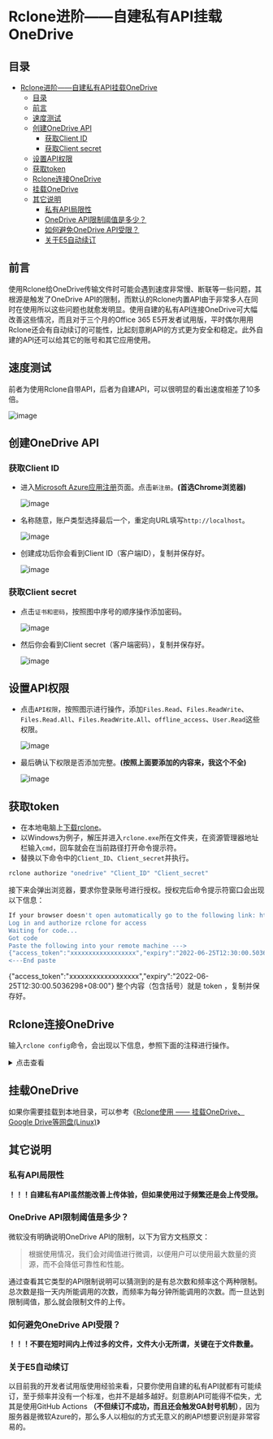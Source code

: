 # Rclone进阶——自建私有API挂载OneDrive

## 目录

- [Rclone进阶——自建私有API挂载OneDrive](#rclone进阶自建私有api挂载onedrive)
  - [目录](#目录)
  - [前言](#前言)
  - [速度测试](#速度测试)
  - [创建OneDrive API](#创建onedrive-api)
    - [获取Client ID](#获取client-id)
    - [获取Client secret](#获取client-secret)
  - [设置API权限](#设置api权限)
  - [获取token](#获取token)
  - [Rclone连接OneDrive](#rclone连接onedrive)
  - [挂载OneDrive](#挂载onedrive)
  - [其它说明](#其它说明)
    - [私有API局限性](#私有api局限性)
    - [OneDrive API限制阈值是多少？](#onedrive-api限制阈值是多少)
    - [如何避免OneDrive API受限？](#如何避免onedrive-api受限)
    - [关于E5自动续订](#关于e5自动续订)

## 前言

使用Rclone给OneDrive传输文件时可能会遇到速度非常慢、断联等一些问题，其根源是触发了OneDrive API的限制，而默认的Rclone内置API由于非常多人在同时在使用所以这些问题也就愈发明显。使用自建的私有API连接OneDrive可大幅改善这些情况，而且对于三个月的Of­fice 365 E5开发者试用版，平时偶尔用用Rclone还会有自动续订的可能性，比起刻意刷API的方式更为安全和稳定。此外自建的API还可以给其它的账号和其它应用使用。

## 速度测试

前者为使用Rclone自带API，后者为自建API，可以很明显的看出速度相差了10多倍。

![image](https://cdn.jsdelivr.net/gh/mayjack0312/image@main/2022/06/25/20220625114824.png)

## 创建OneDrive API

### 获取Client ID

-  进入[Microsoft Azure应用注册](https://portal.azure.com/#home)页面。点击`新注册`。**(首选Chrome浏览器)**

    ![image](https://cdn.jsdelivr.net/gh/mayjack0312/image@main/2022/06/25/20220625115435.png)

- 名称随意，账户类型选择最后一个，重定向URL填写`http://localhost`。

    ![image](https://cdn.jsdelivr.net/gh/mayjack0312/image@main/2022/06/25/20220625115930.png)

- 创建成功后你会看到Client ID（客户端ID），复制并保存好。

    ![image](https://cdn.jsdelivr.net/gh/mayjack0312/image@main/2022/06/25/20220625120320.png)

### 获取Client secret

- 点击`证书和密码`，按照图中序号的顺序操作添加密码。

    ![image ](https://cdn.jsdelivr.net/gh/mayjack0312/image@main/2022/06/25/20220625120840.png)

- 然后你会看到Client secret（客户端密码），复制并保存好。

    ![image ](https://cdn.jsdelivr.net/gh/mayjack0312/image@main/2022/06/25/20220625121031.png)

## 设置API权限

- 点击`API权限`，按照图示进行操作，添加`Files.Read`、`Files.ReadWrite`、`Files.Read.All`、`Files.ReadWrite.All`、`offline_access`、`User.Read`这些权限。

    ![image](https://cdn.jsdelivr.net/gh/mayjack0312/image@main/2022/06/25/20220625121508.png)

- 最后确认下权限是否添加完整。**(按照上面要添加的内容来，我这个不全)**

    ![image](https://cdn.jsdelivr.net/gh/mayjack0312/image@main/2022/06/25/20220625121637.png)

## 获取token

- 在本地电脑上[下载rclone](https://rclone.org/downloads/)。
- 以Windows为例子，解压并进入`rclone.exe`所在文件夹，在资源管理器地址栏输入`cmd`，回车就会在当前路径打开命令提示符。
- 替换以下命令中的`Client_ID`、`Client_secret`并执行。

```sh
rclone authorize "onedrive" "Client_ID" "Client_secret"
```

接下来会弹出浏览器，要求你登录账号进行授权。授权完后命令提示符窗口会出现以下信息：

```sh
If your browser doesn't open automatically go to the following link: http://127.0.0.1:53682/auth
Log in and authorize rclone for access
Waiting for code...
Got code
Paste the following into your remote machine --->
{"access_token":"xxxxxxxxxxxxxxxxxx","expiry":"2022-06-25T12:30:00.5036298+08:00"}
<---End paste
```

{"access_token":"xxxxxxxxxxxxxxxxxx","expiry":"2022-06-25T12:30:00.5036298+08:00"} 整个内容（包含括号）就是 to­ken ，复制并保存好。

## Rclone连接OneDrive

输入`rclone config`命令，会出现以下信息，参照下面的注释进行操作。

</details>
<details><summary>点击查看</summary>
TIPS： 因为RCLONE会时不时进行更新，当你看到这篇教程时菜单选项可能已经发生了略微的改动，但大致思路不会变，不要无脑照搬操作。

```conf
$ rclone config

e) Edit existing remote
n) New remote
d) Delete remote
r) Rename remote
c) Copy remote
s) Set configuration password
q) Quit config
e/n/d/r/c/s/q> n # 输入 n，新建
name> od-e5-api # 输入网盘名称，类似于标签，用于区分不同的网盘。
Type of storage to configure.
Enter a string value. Press Enter for the default ("").
Choose a number from below, or type in your own value
 1 / 1Fichier
   \ "fichier"
 2 / Alias for an existing remote
   \ "alias"
 3 / Amazon Drive
   \ "amazon cloud drive"
 4 / Amazon S3 Compliant Storage Provider (AWS, Alibaba, Ceph, Digital Ocean, Dreamhost, IBM COS, Minio, etc)
   \ "s3"
 5 / Backblaze B2
   \ "b2"
 6 / Box
   \ "box"
 7 / Cache a remote
   \ "cache"
 8 / Citrix Sharefile
   \ "sharefile"
 9 / Dropbox
   \ "dropbox"
10 / Encrypt/Decrypt a remote
   \ "crypt"
11 / FTP Connection
   \ "ftp"
12 / Google Cloud Storage (this is not Google Drive)
   \ "google cloud storage"
13 / Google Drive
   \ "drive"
14 / Google Photos
   \ "google photos"
15 / Hubic
   \ "hubic"
16 / JottaCloud
   \ "jottacloud"
17 / Koofr
   \ "koofr"
18 / Local Disk
   \ "local"
19 / Mail.ru Cloud
   \ "mailru"
20 / Mega
   \ "mega"
21 / Microsoft Azure Blob Storage
   \ "azureblob"
22 / Microsoft OneDrive
   \ "onedrive"
23 / OpenDrive
   \ "opendrive"
24 / Openstack Swift (Rackspace Cloud Files, Memset Memstore, OVH)
   \ "swift"
25 / Pcloud
   \ "pcloud"
26 / Put.io
   \ "putio"
27 / QingCloud Object Storage
   \ "qingstor"
28 / SSH/SFTP Connection
   \ "sftp"
29 / Transparently chunk/split large files
   \ "chunker"
30 / Union merges the contents of several remotes
   \ "union"
31 / Webdav
   \ "webdav"
32 / Yandex Disk
   \ "yandex"
33 / http Connection
   \ "http"
34 / premiumize.me
   \ "premiumizeme"
Storage> 22 # 选择 Microsoft OneDrive ，截止2020年2月23日序号为 22
** See help for onedrive backend at: https://rclone.org/onedrive/ **

Microsoft App Client Id
Leave blank normally.
Enter a string value. Press Enter for the default ("").
client_id> # 输入 Client Id （客户端 ID）
Microsoft App Client Secret
Leave blank normally.
Enter a string value. Press Enter for the default ("").
client_secret> # 输入 Client Secret （客户端密码）
Edit advanced config? (y/n)
y) Yes
n) No
y/n> n # 输入 n
Remote config
Make sure your Redirect URL is set to "http://localhost:53682/" in your custom config.
Use auto config?
 * Say Y if not sure
 * Say N if you are working on a remote or headless machine
y) Yes
n) No
y/n> n # 输入 n
For this to work, you will need rclone available on a machine that has a web browser available.
Execute the following on your machine (same rclone version recommended) :
    rclone authorize "onedrive" "client_id" "client_secret"
Then paste the result below:
result> {"access_token":"XXXXXXXXX","expiry":"2020-02-22T21:18:39.5036298+08:00"}   # 输入 token
Choose a number from below, or type in an existing value
 1 / OneDrive Personal or Business
   \ "onedrive"
 2 / Root Sharepoint site
   \ "sharepoint"
 3 / Type in driveID
   \ "driveid"
 4 / Type in SiteID
   \ "siteid"
 5 / Search a Sharepoint site
   \ "search"
Your choice> 1 # # 这里问你要选择的类型，因为是使用 OneDrive ，所以输入 1
Found 1 drives, please select the one you want to use:
0: OneDrive (business) id=xxxxxxxxxxxxxx
Chose drive to use:> 0 # 检测到了网盘，这里编号是 0 ，所以输入 0
Found drive 'root' of type 'business', URL: https://p3terx-my.sharepoint.com/personal/xxxxxx/Documents
Is that okay?
y) Yes
n) No
y/n> y # 问你是否确认，如果没问题则输入 y

--------------------
[od-e5-api]
type = onedrive
client_id = xxxxxxxxxx
client_secret = xxxxxxxxxxxxxxxx
token = {"access_token":"xxxxxxxxxxxxxxxxxx","expiry":"2020-02-22T21:18:39.5036298+08:00"}
drive_id = xxxxxxxxxxxxxxxxxxxxxxxxx
drive_type = business
--------------------
y) Yes this is OK
e) Edit this remote
d) Delete this remote
y/e/d> y # 最后会显示网盘的配置信息并询问你是否正确，如果没问题则输入 y
Current remotes:

Name                 Type
====                 ====
od-e5-api            onedrive

e) Edit existing remote
n) New remote
d) Delete remote
r) Rename remote
c) Copy remote
s) Set configuration password
q) Quit config
e/n/d/r/c/s/q> q # 输入 q 退出
```

最后验证一下是否能正常使用，替换以下命令中的`od-e5-api`并执行，注意最后有:(冒号)。网盘中出现`test`文件即表示成功。

```sh
touch test && rclone move test od-e5-api:
```

至此，Rclone已成功使用自建API连接到了OneDrive网盘。
</details>

## 挂载OneDrive

如果你需要挂载到本地目录，可以参考《[Rclone使用 —— 挂载OneDrive、Google Drive等网盘(Linux)]()》

## 其它说明

### 私有API局限性

**！！！自建私有API虽然能改善上传体验，但如果使用过于频繁还是会上传受限。**

### OneDrive API限制阈值是多少？

微软没有明确说明OneDrive API的限制，以下为官方文档原文：

>根据使用情况，我们会对阈值进行微调，以便用户可以使用最大数量的资源，而不会降低可靠性和性能。

通过查看其它类型的API限制说明可以猜测到的是有总次数和频率这个两种限制。总次数是指一天内所能调用的次数，而频率为每分钟所能调用的次数。而一旦达到限制阈值，那么就会限制文件的上传。

### 如何避免OneDrive API受限？

**！！！不要在短时间内上传过多的文件，文件大小无所谓，关键在于文件数量。**

### 关于E5自动续订

以目前我的开发者试用版使用经验来看，只要你使用自建的私有API就都有可能续订，至于频率并没有一个标准，也并不是越多越好。刻意刷API可能得不偿失，尤其是使用GitHub Ac­tions **（不但续订不成功，而且还会触发GA封号机制）**，因为服务器是微软Azure的，那么多人以相似的方式无意义的刷API想要识别是非常容易的。

